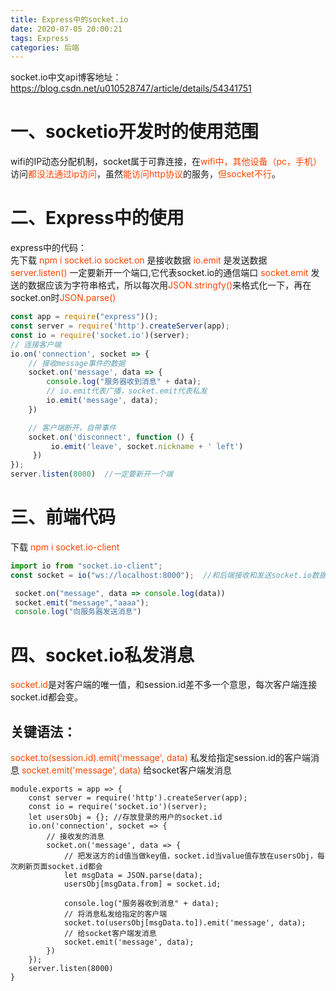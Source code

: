 ```yaml
---
title: Express中的socket.io
date: 2020-07-05 20:00:21
tags: Express
categories: 后端
---
```

<script type="text/javascript" src="/js/bai.js"></script>

socket.io中文api博客地址：https://blog.csdn.net/u010528747/article/details/54341751

# 一、socketio开发时的使用范围
wifi的IP动态分配机制，socket属于可靠连接，在<font color="#f40">wifi中，其他设备（pc，手机）</font>访问<font color="#f40">都没法通过ip访问</font>，虽然<font color="#f40">能访问http协议</font>的服务，<font color="#f40">但socket不行</font>。

<!-- more -->

# 二、Express中的使用
express中的代码：  
先下载 <font color="#f40">npm i socket.io </font>
<font color="#f40">socket.on</font>   是接收数据
<font color="#f40">io.emit </font>    是发送数据
<font color="#f40">server.listen()</font>    一定要新开一个端口,它代表socket.io的通信端口
<font color="#f40">socket.emit</font>        发送的数据应该为字符串格式，所以每次用<font color="#f40">JSON.stringfy()</font>来格式化一下，再在socket.on时<font color="#f40">JSON.parse()</font>
```js
const app = require("express")();
const server = require('http').createServer(app);
const io = require('socket.io')(server);
// 连接客户端
io.on('connection', socket => {
    // 接收message事件的数据
    socket.on('message', data => {
        console.log("服务器收到消息" + data);
        // io.emit代表广播，socket.emit代表私发
        io.emit('message', data);
    })

    // 客户端断开，自带事件
    socket.on('disconnect', function () {
         io.emit('leave', socket.nickname + ' left')
     })
});
server.listen(8000)  //一定要新开一个端
```

# 三、前端代码
下载 <font color="#f40">npm i socket.io-client</font>
```js
import io from "socket.io-client";
const socket = io("ws://localhost:8000");  //和后端接收和发送socket.io数据的端口

 socket.on("message", data => console.log(data))
 socket.emit("message","aaaa");
 console.log("向服务器发送消息")
```

# 四、socket.io私发消息
<font color="#f40">socket.id</font>是对客户端的唯一值，和session.id差不多一个意思，每次客户端连接socket.id都会变。

## 关键语法：
<font color="#f40">socket.to(session.id).emit('message', data)</font>    私发给指定session.id的客户端消息
<font color="#f40">socket.emit('message', data)</font>	给socket客户端发消息
```
module.exports = app => {
    const server = require('http').createServer(app);
    const io = require('socket.io')(server);
    let usersObj = {}; //存放登录的用户的socket.id
    io.on('connection', socket => {
        // 接收发的消息
        socket.on('message', data => {
            // 把发送方的id值当做key值，socket.id当value值存放在usersObj，每次刷新页面socket.id都会
            let msgData = JSON.parse(data);
            usersObj[msgData.from] = socket.id;

            console.log("服务器收到消息" + data);
            // 将消息私发给指定的客户端
            socket.to(usersObj[msgData.to]).emit('message', data);
            // 给socket客户端发消息
            socket.emit('message', data);
        })
    });
    server.listen(8000)
}
```